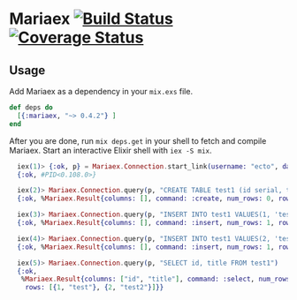 Mariaex [![Build Status](https://travis-ci.org/xerions/mariaex.svg)](https://travis-ci.org/xerions/mariaex) [![Coverage Status](https://coveralls.io/repos/xerions/mariaex/badge.svg?branch=master&service=github)](https://coveralls.io/github/xerions/mariaex?branch=master)
=======

## Usage

Add Mariaex as a dependency in your `mix.exs` file.

```elixir
def deps do
  [{:mariaex, "~> 0.4.2"} ]
end
```

After you are done, run `mix deps.get` in your shell to fetch and compile Mariaex. Start an interactive Elixir shell with `iex -S mix`.

```elixir
  iex(1)> {:ok, p} = Mariaex.Connection.start_link(username: "ecto", database: "ecto_test")
  {:ok, #PID<0.108.0>}

  iex(2)> Mariaex.Connection.query(p, "CREATE TABLE test1 (id serial, title text)")
  {:ok, %Mariaex.Result{columns: [], command: :create, num_rows: 0, rows: []}}

  iex(3)> Mariaex.Connection.query(p, "INSERT INTO test1 VALUES(1, 'test')")
  {:ok, %Mariaex.Result{columns: [], command: :insert, num_rows: 1, rows: []}}

  iex(4)> Mariaex.Connection.query(p, "INSERT INTO test1 VALUES(2, 'test2')")
  {:ok, %Mariaex.Result{columns: [], command: :insert, num_rows: 1, rows: []}}

  iex(5)> Mariaex.Connection.query(p, "SELECT id, title FROM test1")
  {:ok,
   %Mariaex.Result{columns: ["id", "title"], command: :select, num_rows: 2,
    rows: [{1, "test"}, {2, "test2"}]}}
```
